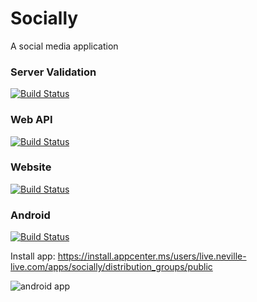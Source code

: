 # Socially
A social media application

### Server Validation
[![Build Status](https://dev.azure.com/nevillenazerane/publishes/_apis/build/status/socially/Socially%20server%20validation?branchName=refs%2Fpull%2F62%2Fmerge)](https://dev.azure.com/nevillenazerane/publishes/_build/latest?definitionId=63&branchName=refs%2Fpull%2F62%2Fmerge)

### Web API
[![Build Status](https://dev.azure.com/nevillenazerane/publishes/_apis/build/status/socially/Socially%20Web%20API?repoName=neville-nazerane%2FSocially&branchName=master)](https://dev.azure.com/nevillenazerane/publishes/_build/latest?definitionId=35&repoName=neville-nazerane%2FSocially&branchName=master)

### Website
[![Build Status](https://dev.azure.com/nevillenazerane/publishes/_apis/build/status/socially/Socially%20Website?branchName=master)](https://dev.azure.com/nevillenazerane/publishes/_build/latest?definitionId=62&branchName=master)

### Android
[![Build Status](https://dev.azure.com/nevillenazerane/publishes/_apis/build/status/socially/Socially%20Android?branchName=master)](https://dev.azure.com/nevillenazerane/publishes/_build/latest?definitionId=64&branchName=master)


Install app:
https://install.appcenter.ms/users/live.neville-live.com/apps/socially/distribution_groups/public

![android app](https://api.qrserver.com/v1/create-qr-code/?size=75x75&data=https://install.appcenter.ms/users/live.neville-live.com/apps/socially/distribution_groups/public)
